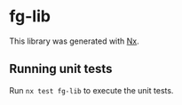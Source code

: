 # fg-lib

This library was generated with [Nx](https://nx.dev).

## Running unit tests

Run `nx test fg-lib` to execute the unit tests.
